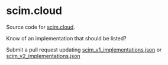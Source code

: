 # scim.cloud
Source code for [scim.cloud](https://scim.cloud).

Know of an implementation that should be listed?

Submit a pull request updating [scim_v1_implementations.json](https://github.com/aaronpk/scim.cloud/blob/main/public/json/scim_v1_implementations.json) or [scim_v2_implementations.json](https://github.com/aaronpk/scim.cloud/blob/main/public/json/scim_v2_implementations.json)
